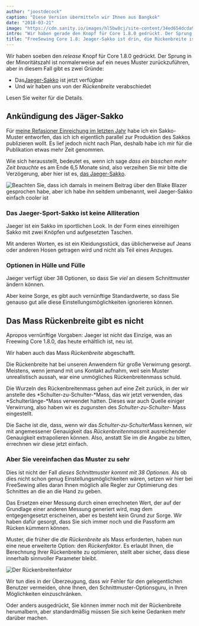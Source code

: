 ```yaml
---
author: "joostdecock"
caption: "Diese Version übermitteln wir Ihnen aus Bangkok"
date: "2018-03-21"
image: "https://cdn.sanity.io/images/hl5bw8cj/site-content/34ed654dcda9004e7c249b90256ad197469cc87e-1920x1277.webp"
intro: "Wir haben gerade den Knopf für Core 1.8.0 gedrückt. Der Sprung in der Minoritätszahl ist normalerweise auf ein neues Muster zurückzuführen, aber in diesem Fall gibt es zwei Gründe:"
title: "FreeSewing Core 1.8: Jeager-Sakko ist drin, die Rückenbreite ist raus"
---
```



Wir haben soeben den *release* Knopf für Core 1.8.0 gedrückt. Der Sprung in der Minoritätszahl ist normalerweise auf ein neues Muster zurückzuführen, aber in diesem Fall gibt es zwei Gründe:

 - Das[Jaeger-Sakko](/patterns/jaeger) ist jetzt verfügbar
 - Und wir haben uns von der *Rückenbreite* verabschiedet

Lesen Sie weiter für die Details.

## Ankündigung des Jäger-Sakko

Für [meine Refasioner Einreichung im letzten Jahr](/blog/the-refashioners-2017/) habe ich ein Sakko-Muster entworfen, das ich ich eigentlich parallel zur Produktion des Sakkos publizieren wollt. Es lief jedoch nicht nach Plan, deshalb habe ich mir für die Publikation etwas mehr Zeit genommen.

Wie sich herausstellt, bedeutet es, wenn ich sage *dass ein bisschen mehr Zeit brauchte* es am Ende 6,5 Monate sind, also verzeihen Sie mir bitte die Verzögerung, aber hier ist es, [das Jaeger-Sakko](/designs/jaeger).

![Beachten Sie, dass ich damals in meinem Beitrag über den Blake Blazer gesprochen habe, aber ich habe ihn seitdem umbenannt, weil Jaeger-Sakko einfach cooler ist](https://posts.freesewing.org/uploads/jaeger_1cb91a3cd3.jpg)



### Das Jaeger-Sport-Sakko ist keine Alliteration

Jaeger ist ein Sakko im sportlichen Look. In der Form eines einreihigen Sakko mit zwei Knöpfen und aufgesetzten Taschen.

Mit anderen Worten, es ist ein Kleidungsstück, das üblicherweise auf Jeans oder anderen Hosen getragen wird und nicht als Teil eines Anzuges.

### Optionen in Hülle und Fülle

Jaeger verfügt über 38 Optionen, so dass Sie *viel* an diesem Schnittmuster ändern können.

Aber keine Sorge, es gibt auch vernünftige Standardwerte, so dass Sie genauso gut alle diese Einstellungsmöglichkeiten ignorieren können.

## Das Mass Rückenbreite gibt es nicht

Apropos vernünftige Vorgaben: Jaeger ist nicht das Einzige, was an Freewing Core 1.8.0, das heute erhältlich ist, neu ist.

Wir haben auch das Mass *Rückenbreite* abgeschafft.

Die Rückenbreite hat bei unseren Anwendern für große Verwirrung gesorgt. Meistens, wenn jemand mit uns Kontakt aufnahm, weil sein Muster unrealistisch aussah, war eine unmögliches Rückenbreitenmass schuld.

Die Wurzeln des Rückenbreitenmass gehen auf eine Zeit zurück, in der wir anstelle des *Schulter-zu-Schulter-*Mass, das wir jetzt verwenden, das *Schulterlänge-*Mass verwendet hatten. Dieses war auch Quelle einiger Verwirrung, also haben wir es zugunsten des *Schulter-zu-Schulter-* Mass eingestellt.

Die Sache ist die, dass, wenn wir das *Schulter-zu-Schulter*Mass kennen, wir mit angemessener Genauigkeit das *Rückenbreitenmass*mit ausreichender Genauigkeit extrapolieren können. Also, anstatt Sie im die Angabe zu bitten, errechnen wir diese jetzt einfach.

### Aber Sie vereinfachen das Muster zu sehr

Dies ist nicht der Fall *dieses Schnittmuster kommt mit 38 Optionen*. Als ob dies nicht schon genug Einstellungsmöglichkeiten wären, setzen wir hier bei FreeSewing alles daran Ihnen möglich alle Regler zur Optimierung des Schnittes an die an die Hand zu geben.

Das Ersetzen einer Messung durch einen errechneten Wert, der auf der Grundlage einer anderen Messung generiert wird, mag dem entgegengesetzt erscheinen, aber es besteht kein Grund zur Sorge. Wir haben dafür gesorgt, dass Sie sich immer noch und die Passform am Rücken kümmern können.

Muster, die früher die *die Rückenbreite* als Mass erforderten, haben nun eine neue erweiterte Option: den *Rückenfaktor*. Es erlaubt Ihnen, die Berechnung Ihrer Rückenbreite zu optimieren, stellt aber sicher, dass diese innerhalb sinnvoller Parameter bleibt.

![Der Rückenbreitenfaktor](https://posts.freesewing.org/uploads/acrossback_60791a4392.png)


Wir tun dies in der Überzeugung, dass wir Fehler für den gelegentlichen Benutzer vermeiden, ohne Ihnen, den Schnittmuster-Optionsguru, in Ihren Möglichkeiten einzuschränken.

Oder anders ausgedrückt, Sie können immer noch mit der Rückenbreite herumalbern, aber standardmäßig müssen Sie sich keine Gedanken mehr darüber machen.

